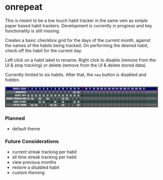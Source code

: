 # onrepeat

This is meant to be a low touch habit tracker in the same vein as simple paper based habit trackers. Development is currently in progress and key functionality is still missing.

Creates a basic checkbox grid for the days of the current month, against the names of the habits being tracked. On performing the desired habit, check off the habit for the current day.

Left click on a habit label to rename. Right click to disable (remove from the UI & stop tracking) or delete (remove from the UI & delete stored data).

Currently limited to six habits. After that, the `new` button is disabled and hidden.

![In progress screenshot](screenshots/in_progress.png)

### Planned

* default theme

### Future Considerations

* current streak tracking per habit
* all time streak tracking per habit
* view previous months
* restore a disabled habit
* custom theming

